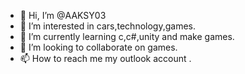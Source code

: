 - 👋 Hi, I’m @AAKSY03
- 👀 I’m interested in cars,technology,games.
- 🌱 I’m currently learning c,c#,unity and make games.
- 💞️ I’m looking to collaborate on games.
- 📫 How to reach me my outlook account .

<!---
AAKSY03/AAKSY03 is a ✨ special ✨ repository because its `README.md` (this file) appears on your GitHub profile.
You can click the Preview link to take a look at your changes.
--->
